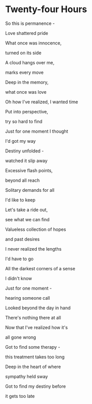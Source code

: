 # Twenty-four Hours

So this is permanence -

Love shattered pride

What once was innocence,

turned on its side

A cloud hangs over me,

marks every move

Deep in the memory,

what once was love



Oh how I've realized, I wanted time

Put into perspective,

try so hard to find

Just for one moment I thought

I'd got my way

Destiny unfolded -

watched it slip away



Excessive flash points,

beyond all reach

Solitary demands for all

I'd like to keep

Let's take a ride out,

see what we can find

Valueless collection of hopes

and past desires



I never realized the lengths

I'd have to go

All the darkest corners of a sense

I didn't know

Just for one moment -

hearing someone call

Looked beyond the day in hand

There's nothing there at all



Now that I've realized how it's

all gone wrong

Got to find some therapy -

this treatment takes too long

Deep in the heart of where

sympathy held sway

Got to find my destiny before

it gets too late



